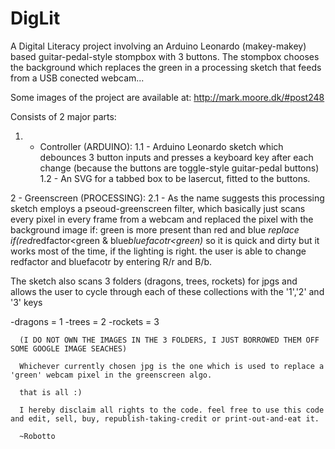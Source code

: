 DigLit
======


A Digital Literacy project involving an Arduino Leonardo (makey-makey) based guitar-pedal-style stompbox with 3 buttons. The stompbox chooses the background which replaces the green in a processing sketch that feeds from a USB conected webcam...

Some images of the project are available at: http://mark.moore.dk/#post248

Consists of 2 major parts:

1. - Controller (ARDUINO):
  1.1 - Arduino Leonardo sketch which debounces 3 button inputs and presses a keyboard key after each change (because the buttons are toggle-style guitar-pedal buttons)
  1.2 - An SVG for a tabbed box to be lasercut, fitted to the buttons.

2 - Greenscreen (PROCESSING):
  2.1 - As the name suggests this processing sketch employs a pseoud-greenscreen filter, which basically just scans every pixel in every frame from a webcam and replaced the pixel with the background image if:
      green is more present than red and blue 
*replace if(red*redfactor<green & blue*bluefacotr<green)*
so it is quick and dirty but it works most of the time, if the lighting is right.
the user is able to change redfactor and bluefacotr by entering R/r and B/b.
      
The sketch also scans 3 folders (dragons, trees, rockets) for jpgs and allows the user to cycle through each of these collections with the '1','2' and '3' keys
      
-dragons = 1
-trees = 2
-rockets = 3
      
      (I DO NOT OWN THE IMAGES IN THE 3 FOLDERS, I JUST BORROWED THEM OFF SOME GOOGLE IMAGE SEACHES)
      
      Whichever currently chosen jpg is the one which is used to replace a 'green' webcam pixel in the greenscreen algo.
      
      that is all :)
      
      I hereby disclaim all rights to the code. feel free to use this code and edit, sell, buy, republish-taking-credit or print-out-and-eat it.
      
      ~Robotto
